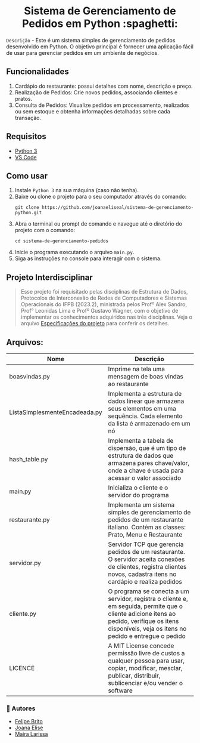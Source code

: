 <h1 align="center">Sistema de Gerenciamento de Pedidos em Python :spaghetti:</h1>


`Descrição` - Este é um sistema simples de gerenciamento de pedidos desenvolvido em Python. O objetivo principal é fornecer uma aplicação fácil de usar para gerenciar pedidos em um ambiente de negócios.

## Funcionalidades
1. Cardápio do restaurante: possui detalhes com nome, descrição e preço.
2. Realização de Pedidos: Crie novos pedidos, associando clientes e pratos.
3. Consulta de Pedidos: Visualize pedidos em processamento, realizados ou sem estoque e obtenha informações detalhadas sobre cada transação.

## Requisitos
+ [Python 3](https://docs.python.org/3/index.html)
+ [VS Code](https://code.visualstudio.com/download)

## Como usar
1. Instale `Python 3` na sua máquina (caso não tenha).
2. Baixe ou clone o projeto para o seu computador através do comando:
   ```
   git clone https://github.com/joanaeliseal/sistema-de-gerenciamento-python.git
   ```
3. Abra o terminal ou prompt de comando e navegue até o diretório do projeto com o comando:
   ```
   cd sistema-de-gerenciamento-pedidos
   ```
4. Inicie o programa executando o arquivo `main.py`.
5. Siga as instruções no console para interagir com o sistema.
   
## Projeto Interdisciplinar 
> Esse projeto foi requisitado pelas disciplinas de Estrutura de Dados, Protocolos de Interconexão de Redes de Computadores e Sistemas Operacionais do IFPB (2023.2), ministrada pelos Profº Alex Sandro, Prof° Leonidas Lima e Profº Gustavo Wagner, com o objetivo de implementar os conhecimentos adquiridos nas três disciplinas. Veja o arquivo [Especificações do projeto](https://docs.google.com/document/d/1z6RtA2er4ap2CmnEZaI3qCE_yKTS8TWkFFeoYK7zhYg/edit?pli=1) para conferir os detalhes.

## Arquivos:
| Nome | Descrição |
| ------ | ----------- |
| boasvindas.py | Imprime na tela uma mensagem de boas vindas ao restaurante |
| ListaSimplesmenteEncadeada.py | Implementa a estrutura de dados linear que armazena seus elementos em uma sequência. Cada elemento da lista é armazenado em um nó |
| hash_table.py | Implementa a tabela de dispersão, que é um tipo de estrutura de dados que armazena pares chave/valor, onde a chave é usada para acessar o valor associado |
| main.py | Inicializa o cliente e o servidor do programa |
| restaurante.py | Implementa um sistema simples de gerenciamento de pedidos de um restaurante italiano. Contém as classes: Prato, Menu e Restaurante |
| servidor.py | Servidor TCP que gerencia pedidos de um restaurante. O servidor aceita conexões de clientes, registra clientes novos, cadastra itens no cardápio e realiza pedidos |
| cliente.py | O programa se conecta a um servidor, registra o cliente e, em seguida, permite que o cliente adicione itens ao pedido, verifique os itens disponíveis, veja os itens no pedido e entregue o pedido |
| LICENCE | A MIT License concede permissão livre de custos a qualquer pessoa para usar, copiar, modificar, mesclar, publicar, distribuir, sublicenciar e/ou vender o software |



### 📝 Autores

- [Felipe Brito](https://github.com/FelipeBritoLC)
- [Joana Elise](https://github.com/joanaeliseal)
- [Maira Larissa](https://github.com/Maira-larissa)
